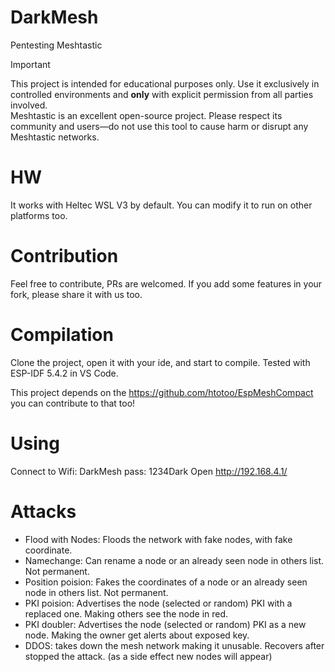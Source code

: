 # DarkMesh
Pentesting Meshtastic

> [!IMPORTANT] 
This project is intended for educational purposes only. Use it exclusively in controlled environments and **only** with explicit permission from all parties involved.  
Meshtastic is an excellent open-source project. Please respect its community and users—do not use this tool to cause harm or disrupt any Meshtastic networks.

# HW
It works with Heltec WSL V3 by default. You can modify it to run on other platforms too.

# Contribution
Feel free to contribute, PRs are welcomed. If you add some features in your fork, please share it with us too.

# Compilation
Clone the project, open it with your ide, and start to compile. Tested with ESP-IDF 5.4.2 in VS Code.


This project depends on the https://github.com/htotoo/EspMeshCompact you can contribute to that too!

# Using
Connect to Wifi: DarkMesh pass: 1234Dark
Open http://192.168.4.1/

# Attacks
- Flood with Nodes:  Floods the network with fake nodes, with fake coordinate.
- Namechange: Can rename a node or an already seen node in others list. Not permanent.
- Position poision: Fakes the coordinates of a node or an already seen node in others list. Not permanent.
- PKI poision: Advertises the node (selected or random) PKI with a replaced one. Making others see the node in red.
- PKI doubler: Advertises the node (selected or random) PKI as a new node. Making the owner get alerts about exposed key.
- DDOS: takes down the mesh network making it unusable. Recovers after stopped the attack. (as a side effect new nodes will appear)
